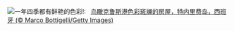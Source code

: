 ![](https://www.bing.com/th?id=OHR.CarnavalTenerife_ZH-CN1559136778_UHD.jpg&w=1000)一年四季都有鲜艳的色彩!:&nbsp;&ensp;[鸟瞰克鲁斯港色彩斑斓的房屋，特内里费岛，西班牙 (© Marco Bottigelli/Getty Images)](https://www.bing.com/th?id=OHR.CarnavalTenerife_ZH-CN1559136778_UHD.jpg)
<br><br/>

